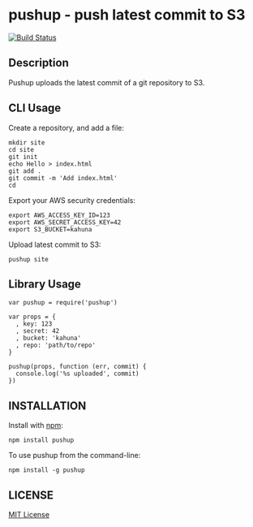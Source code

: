 # pushup - push latest commit to S3

[![Build Status](https://secure.travis-ci.org/michaelnisi/pushup.png)](http://travis-ci.org/michaelnisi/pushup)

## Description

Pushup uploads the latest commit of a git repository to S3.

## CLI Usage

Create a repository, and add a file:

    mkdir site
    cd site
    git init
    echo Hello > index.html
    git add .
    git commit -m 'Add index.html'
    cd
    
Export your AWS security credentials:

    export AWS_ACCESS_KEY_ID=123
    export AWS_SECRET_ACCESS_KEY=42
    export S3_BUCKET=kahuna
    
Upload latest commit to S3:

    pushup site

## Library Usage

    var pushup = require('pushup')
    
    var props = { 
      , key: 123
      , secret: 42
      , bucket: 'kahuna'
      , repo: 'path/to/repo'
    }
    
    pushup(props, function (err, commit) {
      console.log('%s uploaded', commit)
    })

## INSTALLATION

Install with [npm](http://npmjs.org/):

    npm install pushup

To use pushup from the command-line:
    
    npm install -g pushup

## LICENSE

[MIT License](https://raw.github.com/michaelnisi/pushup/master/LICENSE)
